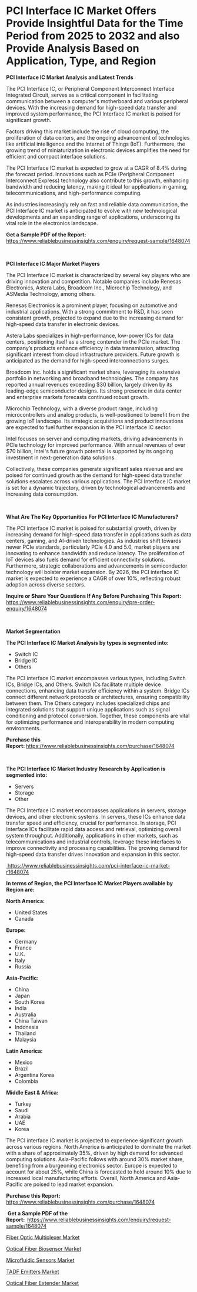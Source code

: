 <p><h1>PCI Interface IC Market Offers Provide Insightful Data for the Time Period from 2025 to 2032 and also Provide Analysis Based on Application, Type, and Region</h1></p><p><strong>PCI Interface IC Market Analysis and Latest Trends</strong></p>
<p><p>The PCI Interface IC, or Peripheral Component Interconnect Interface Integrated Circuit, serves as a critical component in facilitating communication between a computer's motherboard and various peripheral devices. With the increasing demand for high-speed data transfer and improved system performance, the PCI Interface IC market is poised for significant growth. </p><p>Factors driving this market include the rise of cloud computing, the proliferation of data centers, and the ongoing advancement of technologies like artificial intelligence and the Internet of Things (IoT). Furthermore, the growing trend of miniaturization in electronic devices amplifies the need for efficient and compact interface solutions.</p><p>The PCI Interface IC market is expected to grow at a CAGR of 8.4% during the forecast period. Innovations such as PCIe (Peripheral Component Interconnect Express) technology also contribute to this growth, enhancing bandwidth and reducing latency, making it ideal for applications in gaming, telecommunications, and high-performance computing.</p><p>As industries increasingly rely on fast and reliable data communication, the PCI Interface IC market is anticipated to evolve with new technological developments and an expanding range of applications, underscoring its vital role in the electronics landscape.</p></p>
<p><strong>Get a Sample PDF of the Report:&nbsp;</strong> <a href="https://www.reliablebusinessinsights.com/enquiry/request-sample/1648074?utm_campaign=950&utm_medium=2&utm_source=Github&utm_content=ia&utm_term=11022025&utm_id=pci-interface-ic">https://www.reliablebusinessinsights.com/enquiry/request-sample/1648074</a></p>
<p>&nbsp;</p>
<p><strong>PCI Interface IC Major Market Players</strong></p>
<p><p>The PCI Interface IC market is characterized by several key players who are driving innovation and competition. Notable companies include Renesas Electronics, Astera Labs, Broadcom Inc., Microchip Technology, and ASMedia Technology, among others. </p><p>Renesas Electronics is a prominent player, focusing on automotive and industrial applications. With a strong commitment to R&D, it has seen consistent growth, projected to expand due to the increasing demand for high-speed data transfer in electronic devices. </p><p>Astera Labs specializes in high-performance, low-power ICs for data centers, positioning itself as a strong contender in the PCIe market. The company’s products enhance efficiency in data transmission, attracting significant interest from cloud infrastructure providers. Future growth is anticipated as the demand for high-speed interconnections surges.</p><p>Broadcom Inc. holds a significant market share, leveraging its extensive portfolio in networking and broadband technologies. The company has reported annual revenues exceeding $30 billion, largely driven by its leading-edge semiconductor designs. Its strong presence in data center and enterprise markets forecasts continued robust growth.</p><p>Microchip Technology, with a diverse product range, including microcontrollers and analog products, is well-positioned to benefit from the growing IoT landscape. Its strategic acquisitions and product innovations are expected to fuel further expansion in the PCI interface IC sector.</p><p>Intel focuses on server and computing markets, driving advancements in PCIe technology for improved performance. With annual revenues of over $70 billion, Intel's future growth potential is supported by its ongoing investment in next-generation data solutions.</p><p>Collectively, these companies generate significant sales revenue and are poised for continued growth as the demand for high-speed data transfer solutions escalates across various applications. The PCI Interface IC market is set for a dynamic trajectory, driven by technological advancements and increasing data consumption.</p></p>
<p>&nbsp;</p>
<p><strong>What Are The Key Opportunities For PCI Interface IC Manufacturers?</strong></p>
<p><p>The PCI interface IC market is poised for substantial growth, driven by increasing demand for high-speed data transfer in applications such as data centers, gaming, and AI-driven technologies. As industries shift towards newer PCIe standards, particularly PCIe 4.0 and 5.0, market players are innovating to enhance bandwidth and reduce latency. The proliferation of IoT devices also fuels demand for efficient connectivity solutions. Furthermore, strategic collaborations and advancements in semiconductor technology will bolster market expansion. By 2026, the PCI interface IC market is expected to experience a CAGR of over 10%, reflecting robust adoption across diverse sectors.</p></p>
<p><strong>Inquire or Share Your Questions If Any Before Purchasing This Report:</strong> <a href="https://www.reliablebusinessinsights.com/enquiry/pre-order-enquiry/1648074?utm_campaign=950&utm_medium=2&utm_source=Github&utm_content=ia&utm_term=11022025&utm_id=pci-interface-ic">https://www.reliablebusinessinsights.com/enquiry/pre-order-enquiry/1648074</a></p>
<p>&nbsp;</p>
<p><strong>Market Segmentation</strong></p>
<p><strong>The PCI Interface IC Market Analysis by types is segmented into:</strong></p>
<p><ul><li>Switch IC</li><li>Bridge IC</li><li>Others</li></ul></p>
<p><p>The PCI interface IC market encompasses various types, including Switch ICs, Bridge ICs, and Others. Switch ICs facilitate multiple device connections, enhancing data transfer efficiency within a system. Bridge ICs connect different network protocols or architectures, ensuring compatibility between them. The Others category includes specialized chips and integrated solutions that support unique applications such as signal conditioning and protocol conversion. Together, these components are vital for optimizing performance and interoperability in modern computing environments.</p></p>
<p><strong>Purchase this Report:&nbsp;</strong><a href="https://www.reliablebusinessinsights.com/purchase/1648074?utm_campaign=950&utm_medium=2&utm_source=Github&utm_content=ia&utm_term=11022025&utm_id=pci-interface-ic">https://www.reliablebusinessinsights.com/purchase/1648074</a></p>
<p>&nbsp;</p>
<p><strong>The PCI Interface IC Market Industry Research by Application is segmented into:</strong></p>
<p><ul><li>Servers</li><li>Storage</li><li>Other</li></ul></p>
<p><p>The PCI Interface IC market encompasses applications in servers, storage devices, and other electronic systems. In servers, these ICs enhance data transfer speed and efficiency, crucial for performance. In storage, PCI Interface ICs facilitate rapid data access and retrieval, optimizing overall system throughput. Additionally, applications in other markets, such as telecommunications and industrial controls, leverage these interfaces to improve connectivity and processing capabilities. The growing demand for high-speed data transfer drives innovation and expansion in this sector.</p></p>
<p><a href="https://www.reliablebusinessinsights.com/pci-interface-ic-market-r1648074?utm_campaign=950&utm_medium=2&utm_source=Github&utm_content=ia&utm_term=11022025&utm_id=pci-interface-ic">&nbsp;https://www.reliablebusinessinsights.com/pci-interface-ic-market-r1648074</a></p>
<p><strong>In terms of Region, the PCI Interface IC Market Players available by Region are:</strong></p>
<p>
    <p> <strong> North America: </strong>
        <ul>
            <li>United States</li>
            <li>Canada</li>
        </ul>
        </p> 
    <p> <strong> Europe: </strong>
        <ul>
            <li>Germany</li>
            <li>France</li>
            <li>U.K.</li>
            <li>Italy</li>
            <li>Russia</li>
        </ul>
        </p> 
    <p> <strong> Asia-Pacific: </strong>
        <ul>
            <li>China</li>
            <li>Japan</li>
            <li>South Korea</li>
            <li>India</li>
            <li>Australia</li>
            <li>China Taiwan</li>
            <li>Indonesia</li>
            <li>Thailand</li>
            <li>Malaysia</li>
        </ul>
        </p> 
    <p> <strong> Latin America: </strong>
        <ul>
            <li>Mexico</li>
            <li>Brazil</li>
            <li>Argentina Korea</li>
            <li>Colombia</li>
        </ul>
        </p> 
    <p> <strong> Middle East & Africa: </strong>
        <ul>
            <li>Turkey</li>
            <li>Saudi</li>
            <li>Arabia</li>
            <li>UAE</li>
            <li>Korea</li>
        </ul>
    </p>
    </p>
<p><p>The PCI interface IC market is projected to experience significant growth across various regions. North America is anticipated to dominate the market with a share of approximately 35%, driven by high demand for advanced computing solutions. Asia-Pacific follows with around 30% market share, benefiting from a burgeoning electronics sector. Europe is expected to account for about 25%, while China is forecasted to hold around 10% due to increased local manufacturing efforts. Overall, North America and Asia-Pacific are poised to lead market expansion.</p></p>
<p><strong>Purchase this Report: </strong><a href="https://www.reliablebusinessinsights.com/purchase/1648074?utm_campaign=950&utm_medium=2&utm_source=Github&utm_content=ia&utm_term=11022025&utm_id=pci-interface-ic">https://www.reliablebusinessinsights.com/purchase/1648074</a></p>
<p>&nbsp;<strong>Get a Sample PDF of the Report:&nbsp;&nbsp;</strong><a href="https://www.reliablebusinessinsights.com/enquiry/request-sample/1648074?utm_campaign=950&utm_medium=2&utm_source=Github&utm_content=ia&utm_term=11022025&utm_id=pci-interface-ic">https://www.reliablebusinessinsights.com/enquiry/request-sample/1648074</a></p>
<p><strong></strong></p>
<p><p><a href="https://github.com/gemburaunio/Market-Research-Report-List-1/blob/main/fiber-optic-multiplexer-market.md?utm_campaign=950&utm_medium=2&utm_source=Github&utm_content=ia&utm_term=11022025&utm_id=pci-interface-ic">Fiber Optic Multiplexer Market</a></p><p><a href="https://github.com/afenyatoinen/Market-Research-Report-List-1/blob/main/optical-fiber-biosensor-market.md?utm_campaign=950&utm_medium=2&utm_source=Github&utm_content=ia&utm_term=11022025&utm_id=pci-interface-ic">Optical Fiber Biosensor Market</a></p><p><a href="https://github.com/kovasovitzzg/Market-Research-Report-List-1/blob/main/microfluidic-sensors-market.md?utm_campaign=950&utm_medium=2&utm_source=Github&utm_content=ia&utm_term=11022025&utm_id=pci-interface-ic">Microfluidic Sensors Market</a></p><p><a href="https://github.com/zsibaqalia/Market-Research-Report-List-1/blob/main/tadf-emitters-market.md?utm_campaign=950&utm_medium=2&utm_source=Github&utm_content=ia&utm_term=11022025&utm_id=pci-interface-ic">TADF Emitters Market</a></p><p><a href="https://github.com/palenjeppecd/Market-Research-Report-List-1/blob/main/optical-fiber-extender-market.md?utm_campaign=950&utm_medium=2&utm_source=Github&utm_content=ia&utm_term=11022025&utm_id=pci-interface-ic">Optical Fiber Extender Market</a></p></p>